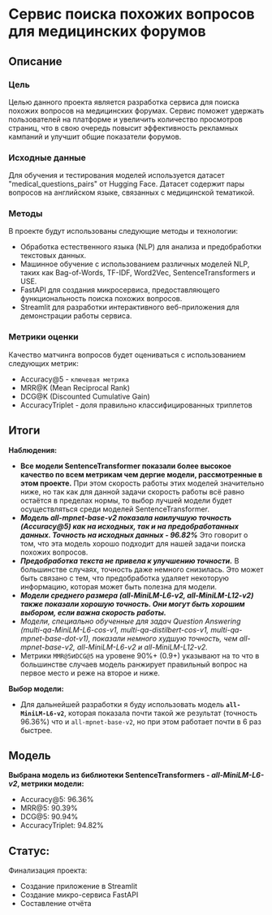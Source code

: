 # Сервис поиска похожих вопросов для медицинских форумов

## Описание

### Цель

Целью данного проекта является разработка сервиса для поиска похожих вопросов на медицинских форумах. Сервис поможет удержать пользователей на платформе и увеличить количество просмотров страниц, что в свою очередь повысит эффективность рекламных кампаний и улучшит общие показатели форумов.

### Исходные данные

Для обучения и тестирования моделей используется датасет "medical_questions_pairs" от Hugging Face.  Датасет содержит пары вопросов на английском языке, связанных с медицинской тематикой.

### Методы

В проекте будут использованы следующие методы и технологии:

* Обработка естественного языка (NLP) для анализа и предобработки текстовых данных.
* Машинное обучение с использованием различных моделей NLP, таких как Bag-of-Words, TF-IDF, Word2Vec, SentenceTransformers и USE. 
* FastAPI для создания микросервиса, предоставляющего функциональность поиска похожих вопросов.
* Streamlit для разработки интерактивного веб-приложения для демонстрации работы сервиса.

### Метрики оценки

Качество матчинга вопросов будет оцениваться с использованием следующих метрик: 

* Accuracy@5 - `ключевая метрика`
* MRR@K (Mean Reciprocal Rank)
* DCG@K (Discounted Cumulative Gain)
* AccuracyTriplet - доля правильно классифицированных триплетов

## Итоги

**Наблюдения:**
* **Все модели SentenceTransformer показали более высокое качество по всем метрикам чем дергие модели, рассмотренные в этом проекте.** При этом скорость работы этих моделей значительно ниже, но так как для данной задачи скорость работы всё равно остаётся в пределах нормы, то выбор лучшей модели будет осуществляться среди моделей SentenceTransformer.
* ***Модель all-mpnet-base-v2 показала наилучшую точность (Accuracy@5) как на исходных, так и на предобработанных данных. Точность на исходных данных - 96.82%*** Это говорит о том, что эта модель хорошо подходит для нашей задачи поиска похожих вопросов.
* ***Предобработка текста не привела к улучшению точности.*** В большинстве случаях, точность даже немного снизилась. Это может быть связано с тем, что предобработка удаляет некоторую информацию, которая может быть полезна для модели.
* ***Модели среднего размера (all-MiniLM-L6-v2, all-MiniLM-L12-v2) также показали хорошую точность. Они могут быть хорошим выбором, если важна скорость работы.***
* *Модели, специально обученные для задач Question Answering (multi-qa-MiniLM-L6-cos-v1, multi-qa-distilbert-cos-v1, multi-qa-mpnet-base-dot-v1), показали немного худшую точность, чем all-mpnet-base-v2, all-MiniLM-L6-v2 и all-MiniLM-L12-v2.*
* Метрики `MMR@5`и`DCG@5` на уровене 90%+ (0.9+) указывают на то что в большинстве случаев модель ранжирует правильный вопрос на первое место и реже на второе и ниже.

**Выбор модели:**
- Для дальнейшей разработки я буду использовать модель **`all-MiniLM-L6-v2`**, которая показала почти такой же результат (точность 96.36%) что и `all-mpnet-base-v2`, но при этом работает почти в 6 раз быстрее.

## Модель

**Выбрана модель из библиотеки SentenceTransformers - *all-MiniLM-L6-v2*, метрики модели:**
- Accuracy@5: 96.36%
- MRR@5: 90.39%
- DCG@5: 90.94%
- AccuracyTriplet: 94.82%

## Cтатус:
Финализация проекта:
- Создание приложение в Streamlit
- Создание микро-сервиса FastAPI
- Составление отчёта